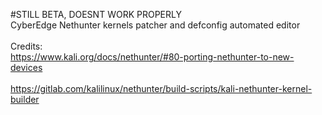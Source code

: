 #STILL BETA, DOESNT WORK PROPERLY<br>
CyberEdge Nethunter kernels patcher and defconfig automated editor <br><br>
Credits:<br>
https://www.kali.org/docs/nethunter/#80-porting-nethunter-to-new-devices <br><br>
https://gitlab.com/kalilinux/nethunter/build-scripts/kali-nethunter-kernel-builder <br>
